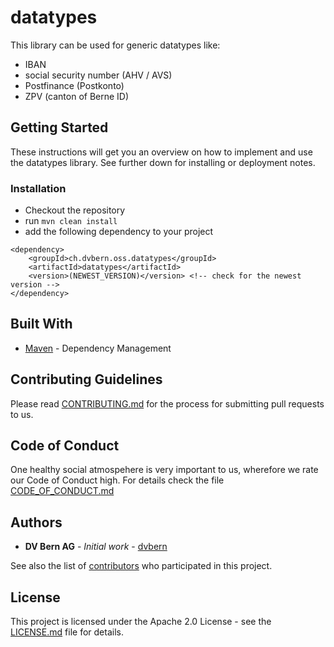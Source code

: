 # datatypes

This library can be used for generic datatypes like:
* IBAN
* social security number (AHV / AVS)
* Postfinance (Postkonto)
* ZPV (canton of Berne ID)


## Getting Started

These instructions will get you an overview on how to implement and use the datatypes library. See further down for installing or deployment notes.

### Installation

* Checkout the repository
* run `mvn clean install`
* add the following dependency to your project

```
<dependency>
	<groupId>ch.dvbern.oss.datatypes</groupId>
	<artifactId>datatypes</artifactId>
	<version>(NEWEST_VERSION)</version> <!-- check for the newest version -->
</dependency>
```

## Built With

* [Maven](https://maven.apache.org/) - Dependency Management


## Contributing Guidelines

Please read [CONTRIBUTING.md](CONTRIBUTING.md) for the process for submitting pull requests to us.

## Code of Conduct

One healthy social atmospehere is very important to us, wherefore we rate our Code of Conduct high.
 For details check the file [CODE_OF_CONDUCT.md](CODE_OF_CONDUCT.md)

## Authors

* **DV Bern AG** - *Initial work* - [dvbern](https://github.com/dvbern)

See also the list of [contributors](https://github.com/dvbern/datatypes/contributors)
 who participated in this project.

## License

This project is licensed under the Apache 2.0 License - see the [LICENSE.md](LICENSE.md) file for details.
